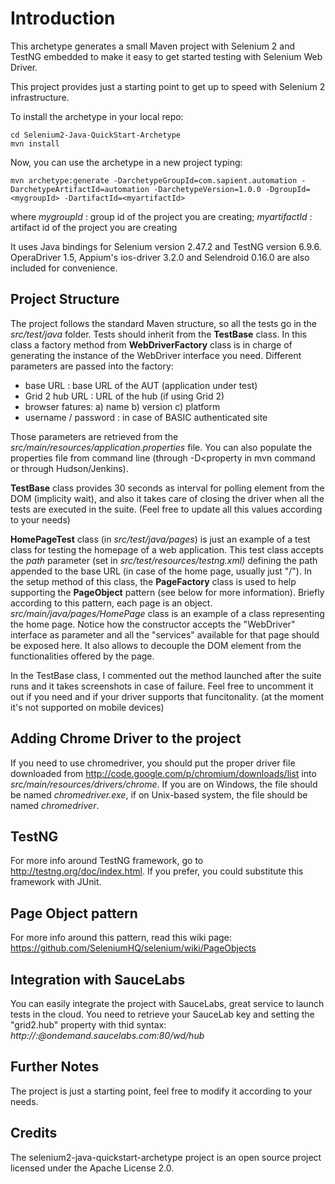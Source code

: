Introduction
============

This archetype generates a small Maven project with Selenium 2 and TestNG embedded to make it easy to get started testing with Selenium Web Driver.

This project provides just a starting point to get up to speed with Selenium 2 infrastructure.

To install the archetype in your local repo:

	cd Selenium2-Java-QuickStart-Archetype
	mvn install

Now, you can use the archetype in a new project typing:

    mvn archetype:generate -DarchetypeGroupId=com.sapient.automation -DarchetypeArtifactId=automation -DarchetypeVersion=1.0.0 -DgroupId=<mygroupId> -DartifactId=<myartifactId>
    						 
where *mygroupId* : group id of the project you are creating; *myartifactId* : artifact id of the project you are creating

It uses Java bindings for Selenium version 2.47.2 and TestNG version 6.9.6. OperaDriver 1.5, Appium's ios-driver 3.2.0 and Selendroid 0.16.0 are also included for convenience.

Project Structure
-----------------------------------

The project follows the standard Maven structure, so all the tests go in the *src/test/java* folder.  Tests should inherit from the **TestBase** class. In this class a factory method
from **WebDriverFactory** class is in charge of generating the instance of the WebDriver interface you need. Different parameters are passed into the factory:

* base URL : base URL of the AUT (application under test)
* Grid 2 hub URL :  URL of the hub (if using Grid 2)
* browser fatures: a) name b) version c) platform
* username / password : in case of BASIC authenticated site

Those parameters are retrieved from the *src/main/resources/application.properties* file. You can also populate the properties file from command line (through -D<property in mvn command or through
Hudson/Jenkins).

**TestBase** class provides 30 seconds as interval for polling element from the DOM (implicity wait), and also it takes care of closing the driver when all the tests are executed in the suite. 
(Feel free to update all this values according to your needs)

**HomePageTest** class (in *src/test/java/pages*) is just an example of a test class for testing the homepage of a web application. This test class accepts the *path* parameter
 (set in *src/test/resources/testng.xml)* defining the path appended to the base URL (in case of the home page, usually just "/"). In the setup method of this class, the **PageFactory** class is used
 to help supporting the **PageObject** pattern (see below for more information). Briefly according to this pattern, each page is an object. *src/main/java/pages/HomePage* class is an example of 
 a class representing the home page. Notice how the constructor accepts the "WebDriver" interface as parameter and all the "services" available for that page should be exposed here. It also allows to
 decouple the DOM element from the functionalities offered by the page.
 
 
In the TestBase class, I commented out the method launched after the suite runs and it takes screenshots in case of failure. Feel free to uncomment it out if you need and if your driver supports that
funcitonality. (at the moment it's not supported on mobile devices)


Adding Chrome Driver to the project
-----------------------------------

If you need to use chromedriver, you should put the proper driver file downloaded from http://code.google.com/p/chromium/downloads/list into *src/main/resources/drivers/chrome*. If you are on Windows, the file should be named *chromedriver.exe*,
if on Unix-based system, the file should be named *chromedriver*.


TestNG
------
For more info around TestNG framework, go to http://testng.org/doc/index.html. If you prefer, you could substitute this framework with JUnit.


Page Object pattern
-------------------
For more info around this pattern, read this wiki page: https://github.com/SeleniumHQ/selenium/wiki/PageObjects


Integration with SauceLabs
-------------------
You can easily integrate the project with SauceLabs, great service to launch tests in the cloud. You need to retrieve your SauceLab key and setting the "grid2.hub" property with thid syntax:
*http://<username>:<token>@ondemand.saucelabs.com:80/wd/hub* 

Further Notes
-------
The project is just a starting point, feel free to modify it according to your needs. 

Credits
-------
The selenium2-java-quickstart-archetype project is an open source project licensed under the Apache License 2.0.
